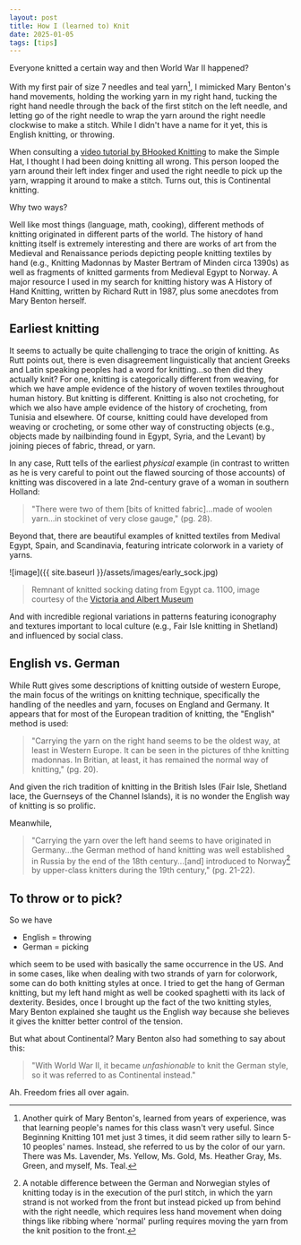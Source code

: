 ```yaml
---
layout: post
title: How I (learned to) Knit
date: 2025-01-05
tags: [tips]
---
```


Everyone knitted a certain way and then World War II happened?


With my first pair of size 7 needles and teal yarn[^1], I mimicked Mary Benton's hand movements, holding the working yarn in my right hand, tucking the right hand needle through the back of the first stitch on the left needle, and letting go of the right needle to wrap the yarn around the right needle clockwise to make a stitch. While I didn't have a name for it yet, this is English knitting, or throwing.

[^1]: Another quirk of Mary Benton's, learned from years of experience, was that learning people's names for this class wasn't very useful. Since Beginning Knitting 101 met just 3 times, it did seem rather silly to learn 5-10 peoples' names. Instead, she referred to us by the color of our yarn. There was Ms. Lavender, Ms. Yellow, Ms. Gold, Ms. Heather Gray, Ms. Green, and myself, Ms. Teal. 

When consulting a [video tutorial by BHooked Knitting](https://www.youtube.com/watch?v=TQ91wfaNhzE) to make the Simple Hat, I thought I had been doing knitting all wrong. This person looped the yarn around their left index finger and used the right needle to pick up the yarn, wrapping it around to make a stitch. Turns out, this is Continental knitting. 

Why two ways?

Well like most things (language, math, cooking), different methods of knitting originated in different parts of the world. The history of hand knitting itself is extremely interesting and there are works of art from the Medieval and Renaissance periods depicting people knitting textiles by hand (e.g., Knitting Madonnas by Master Bertram of Minden circa 1390s) as well as fragments of knitted garments from Medieval Egypt to Norway. A major resource I used in my search for knitting history was A History of Hand Knitting, written by Richard Rutt in 1987, plus some anecdotes from Mary Benton herself. 

## Earliest knitting

It seems to actually be quite challenging to trace the origin of knitting. As Rutt points out, there is even disagreement linguistically that ancient Greeks and Latin speaking peoples had a word for knitting...so then did they actually knit? For one, knitting is categorically different from weaving, for which we have ample evidence of the history of woven textiles throughout human history. But knitting is different. Knitting is also not crocheting, for which we also have ample evidence of the history of crocheting, from Tunisia and elsewhere. Of course, knitting could have developed from weaving or crocheting, or some other way of constructing objects (e.g., objects made by nailbinding found in Egypt, Syria, and the Levant) by joining pieces of fabric, thread, or yarn. 


In any case, Rutt tells of the earliest *physical* example (in contrast to written as he is very careful to point out the flawed sourcing of those accounts) of knitting was discovered in a late 2nd-century grave of a woman in southern Holland:

> "There were two of them [bits of knitted fabric]...made of woolen yarn...in stockinet of very close gauge," (pg. 28).


Beyond that, there are beautiful examples of knitted textiles from Medival Egypt, Spain, and Scandinavia, featuring intricate colorwork in a variety of yarns. 

![image]({{ site.baseurl }}/assets/images/early_sock.jpg)

> Remnant of knitted socking dating from Egypt ca. 1100, image courtesy of the [Victoria and Albert Museum](https://collections.vam.ac.uk/item/O128882/sock-unknown/)

And with incredible regional variations in patterns featuring iconography and textures important to local culture (e.g., Fair Isle knitting in Shetland) and influenced by social class. 

## English vs. German

While Rutt gives some descriptions of knitting outside of western Europe, the main focus of the writings on knitting technique, specifically the handling of the needles and yarn, focuses on England and Germany.  It appears that for most of the European tradition of knitting, the "English" method is used:

> "Carrying the yarn on the right hand seems to be the oldest way, at least in Western Europe. It can be seen in the pictures of thhe knitting madonnas. In Britian, at least, it has remained the normal way of knitting," (pg. 20).

And given the rich tradition of knitting in the British Isles (Fair Isle, Shetland lace, the Guernseys of the Channel Islands), it is no wonder the English way of knitting is so prolific. 

Meanwhile, 

> "Carrying the yarn over the left hand  seems to have originated in Germany...the German method of hand knitting was well established in Russia by the end of the 18th century...[and] introduced to Norway[^2] by upper-class knitters during the 19th century," (pg. 21-22).


[^2]: A notable difference between the German and Norwegian styles of knitting today is in the execution of the purl stitch, in which the yarn strand is not worked from the front but instead picked up from behind with the right needle, which requires less hand movement when doing things like ribbing where 'normal' purling requires moving the yarn from the knit position to the front.

## To throw or to pick?

So we have

- English = throwing
- German = picking

which seem to be used with basically the same occurrence in the US. And in some cases, like when dealing with two strands of yarn for colorwork, some can do both knitting styles at once. I tried to get the hang of German knitting, but my left hand might as well be cooked spaghetti with its lack of dexterity. Besides, once I brought up the fact of the two knitting styles, Mary Benton explained she taught us the English way because she believes it gives the knitter better control of the tension.

But what about Continental? Mary Benton also had something to say about this:

> "With World War II, it became *unfashionable* to knit the German style, so it was referred to as Continental instead." 


Ah. Freedom fries all over again. 


 


